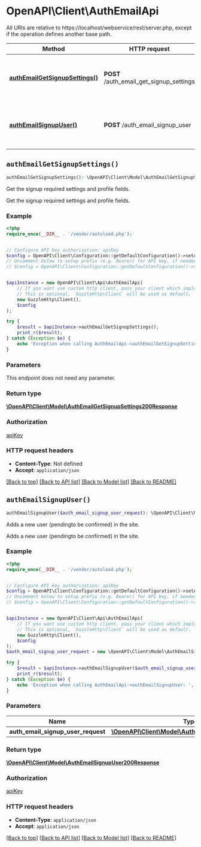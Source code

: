 # OpenAPI\Client\AuthEmailApi

All URIs are relative to https://localhost/webservice/rest/server.php, except if the operation defines another base path.

| Method | HTTP request | Description |
| ------------- | ------------- | ------------- |
| [**authEmailGetSignupSettings()**](AuthEmailApi.md#authEmailGetSignupSettings) | **POST** /auth_email_get_signup_settings | Get the signup required settings and profile fields. |
| [**authEmailSignupUser()**](AuthEmailApi.md#authEmailSignupUser) | **POST** /auth_email_signup_user | Adds a new user (pendingto be confirmed) in the site. |


## `authEmailGetSignupSettings()`

```php
authEmailGetSignupSettings(): \OpenAPI\Client\Model\AuthEmailGetSignupSettings200Response
```

Get the signup required settings and profile fields.

Get the signup required settings and profile fields.

### Example

```php
<?php
require_once(__DIR__ . '/vendor/autoload.php');


// Configure API key authorization: apiKey
$config = OpenAPI\Client\Configuration::getDefaultConfiguration()->setApiKey('Authorization', 'YOUR_API_KEY');
// Uncomment below to setup prefix (e.g. Bearer) for API key, if needed
// $config = OpenAPI\Client\Configuration::getDefaultConfiguration()->setApiKeyPrefix('Authorization', 'Bearer');


$apiInstance = new OpenAPI\Client\Api\AuthEmailApi(
    // If you want use custom http client, pass your client which implements `GuzzleHttp\ClientInterface`.
    // This is optional, `GuzzleHttp\Client` will be used as default.
    new GuzzleHttp\Client(),
    $config
);

try {
    $result = $apiInstance->authEmailGetSignupSettings();
    print_r($result);
} catch (Exception $e) {
    echo 'Exception when calling AuthEmailApi->authEmailGetSignupSettings: ', $e->getMessage(), PHP_EOL;
}
```

### Parameters

This endpoint does not need any parameter.

### Return type

[**\OpenAPI\Client\Model\AuthEmailGetSignupSettings200Response**](../Model/AuthEmailGetSignupSettings200Response.md)

### Authorization

[apiKey](../../README.md#apiKey)

### HTTP request headers

- **Content-Type**: Not defined
- **Accept**: `application/json`

[[Back to top]](#) [[Back to API list]](../../README.md#endpoints)
[[Back to Model list]](../../README.md#models)
[[Back to README]](../../README.md)

## `authEmailSignupUser()`

```php
authEmailSignupUser($auth_email_signup_user_request): \OpenAPI\Client\Model\AuthEmailSignupUser200Response
```

Adds a new user (pendingto be confirmed) in the site.

Adds a new user (pendingto be confirmed) in the site.

### Example

```php
<?php
require_once(__DIR__ . '/vendor/autoload.php');


// Configure API key authorization: apiKey
$config = OpenAPI\Client\Configuration::getDefaultConfiguration()->setApiKey('Authorization', 'YOUR_API_KEY');
// Uncomment below to setup prefix (e.g. Bearer) for API key, if needed
// $config = OpenAPI\Client\Configuration::getDefaultConfiguration()->setApiKeyPrefix('Authorization', 'Bearer');


$apiInstance = new OpenAPI\Client\Api\AuthEmailApi(
    // If you want use custom http client, pass your client which implements `GuzzleHttp\ClientInterface`.
    // This is optional, `GuzzleHttp\Client` will be used as default.
    new GuzzleHttp\Client(),
    $config
);
$auth_email_signup_user_request = new \OpenAPI\Client\Model\AuthEmailSignupUserRequest(); // \OpenAPI\Client\Model\AuthEmailSignupUserRequest

try {
    $result = $apiInstance->authEmailSignupUser($auth_email_signup_user_request);
    print_r($result);
} catch (Exception $e) {
    echo 'Exception when calling AuthEmailApi->authEmailSignupUser: ', $e->getMessage(), PHP_EOL;
}
```

### Parameters

| Name | Type | Description  | Notes |
| ------------- | ------------- | ------------- | ------------- |
| **auth_email_signup_user_request** | [**\OpenAPI\Client\Model\AuthEmailSignupUserRequest**](../Model/AuthEmailSignupUserRequest.md)|  | |

### Return type

[**\OpenAPI\Client\Model\AuthEmailSignupUser200Response**](../Model/AuthEmailSignupUser200Response.md)

### Authorization

[apiKey](../../README.md#apiKey)

### HTTP request headers

- **Content-Type**: `application/json`
- **Accept**: `application/json`

[[Back to top]](#) [[Back to API list]](../../README.md#endpoints)
[[Back to Model list]](../../README.md#models)
[[Back to README]](../../README.md)
